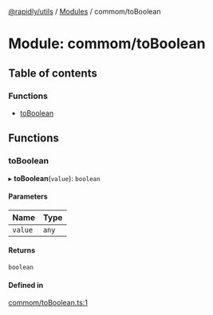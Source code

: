 [@rapidly/utils](../README.md) / [Modules](../modules.md) / commom/toBoolean

# Module: commom/toBoolean

## Table of contents

### Functions

- [toBoolean](commom_toBoolean.md#toboolean)

## Functions

### toBoolean

▸ **toBoolean**(`value`): `boolean`

#### Parameters

| Name | Type |
| :------ | :------ |
| `value` | `any` |

#### Returns

`boolean`

#### Defined in

[commom/toBoolean.ts:1](https://github.com/canguser/rapidly-utils/blob/4eb51b4/main/commom/toBoolean.ts#L1)

